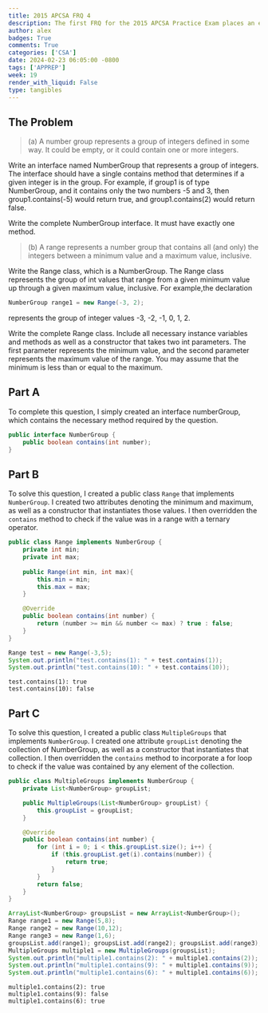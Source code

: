 ```yaml
---
title: 2015 APCSA FRQ 4
description: The first FRQ for the 2015 APCSA Practice Exam places an emphasis on **Interfaces**
author: alex
badges: True
comments: True
categories: ['CSA']
date: 2024-02-23 06:05:00 -0800
tags: ['APPREP']
week: 19
render_with_liquid: False
type: tangibles
---
```


## The Problem
> (a) A number group represents a group of integers defined in some way. It could be empty, or it could contain one or more integers.  

Write an interface named NumberGroup that represents a group of integers. The interface should have a single contains method that determines if a given integer is in the group. For example, if group1 is of type NumberGroup, and it contains only the two numbers -5 and 3, then group1.contains(-5) would return true, and group1.contains(2) would return false.  

Write the complete NumberGroup interface. It must have exactly one method.  

> (b) A range represents a number group that contains all (and only) the integers between a minimum value and a maximum value, inclusive.  

Write the Range class, which is a NumberGroup. The Range class represents the group of int values that range from a given minimum value up through a given maximum value, inclusive. For example,the declaration  

```java
NumberGroup range1 = new Range(-3, 2);
```

represents the group of integer values -3, -2, -1, 0, 1, 2.  

Write the complete Range class. Include all necessary instance variables and methods as well as a constructor that takes two int parameters. The first parameter represents the minimum value, and the second parameter represents the maximum value of the range. You may assume that the minimum is less than or equal to the maximum.  


## Part A
To complete this question, I simply created an interface numberGroup, which contains the necessary method required by the question.


```java
public interface NumberGroup {
    public boolean contains(int number);
}
```

## Part B
To solve this question, I created a public class `Range` that implements `NumberGroup`. I created two attributes denoting the minimum and maximum, as well as a constructor that instantiates those values. I then overridden the `contains` method to check if the value was in a range with a ternary operator.


```java
public class Range implements NumberGroup {
    private int min;
    private int max;
    
    public Range(int min, int max){
        this.min = min;
        this.max = max;
    }

    @Override
    public boolean contains(int number) {
        return (number >= min && number <= max) ? true : false;
    }
}

Range test = new Range(-3,5);
System.out.println("test.contains(1): " + test.contains(1));
System.out.println("test.contains(10): " + test.contains(10));
```

    test.contains(1): true
    test.contains(10): false


## Part C
To solve this question, I created a public class `MultipleGroups` that implements `NumberGroup`. I created one attribute `groupList` denoting the collection of NumberGroup, as well as a constructor that instantiates that collection. I then overridden the `contains` method to incorporate a for loop to check if the value was contained by any element of the collection.


```java
public class MultipleGroups implements NumberGroup {
    private List<NumberGroup> groupList;

    public MultipleGroups(List<NumberGroup> groupList) {
        this.groupList = groupList;
    }

    @Override
    public boolean contains(int number) {
        for (int i = 0; i < this.groupList.size(); i++) {
            if (this.groupList.get(i).contains(number)) {
                return true;
            }
        }
        return false;
    }
}

ArrayList<NumberGroup> groupsList = new ArrayList<NumberGroup>();
Range range1 = new Range(5,8);
Range range2 = new Range(10,12);
Range range3 = new Range(1,6);
groupsList.add(range1); groupsList.add(range2); groupsList.add(range3);
MultipleGroups multiple1 = new MultipleGroups(groupsList);
System.out.println("multiple1.contains(2): " + multiple1.contains(2));
System.out.println("multiple1.contains(9): " + multiple1.contains(9));
System.out.println("multiple1.contains(6): " + multiple1.contains(6));

```

    multiple1.contains(2): true
    multiple1.contains(9): false
    multiple1.contains(6): true

